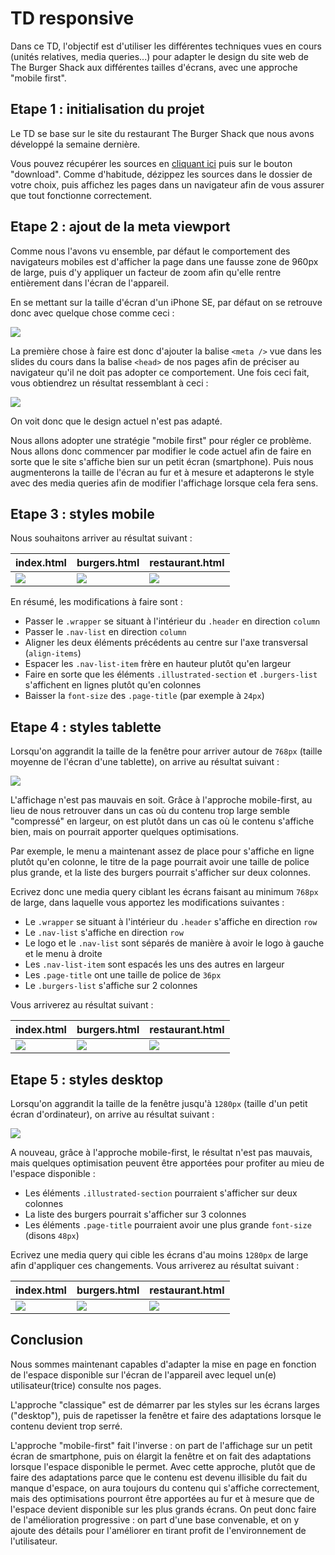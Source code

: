 # TD responsive

Dans ce TD, l'objectif est d'utiliser les différentes techniques vues en cours
(unités relatives, media queries...) pour adapter le design du site web de The
Burger Shack aux différentes tailles d'écrans, avec une approche "mobile
first".

## Etape 1 : initialisation du projet

Le TD se base sur le site du restaurant The Burger Shack que nous avons
développé la semaine dernière.

Vous pouvez récupérer les sources en [cliquant ici]() puis sur le bouton
"download". Comme d'habitude, dézippez les sources dans le dossier de votre
choix, puis affichez les pages dans un navigateur afin de vous assurer que tout
fonctionne correctement.

## Etape 2 : ajout de la meta viewport

Comme nous l'avons vu ensemble, par défaut le comportement des navigateurs
mobiles est d'afficher la page dans une fausse zone de 960px de large, puis d'y
appliquer un facteur de zoom afin qu'elle rentre entièrement dans l'écran de
l'appareil.

En se mettant sur la taille d'écran d'un iPhone SE, par défaut on se retrouve
donc avec quelque chose comme ceci :

![](./screenshots/without-meta-viewport.png)

La première chose à faire est donc d'ajouter la balise `<meta />` vue dans les
slides du cours dans la balise `<head>` de nos pages afin de préciser au
navigateur qu'il ne doit pas adopter ce comportement. Une fois ceci fait, vous
obtiendrez un résultat ressemblant à ceci :

![](./screenshots/with-meta-viewport.png)

On voit donc que le design actuel n'est pas adapté.

Nous allons adopter une stratégie "mobile first" pour régler ce problème. Nous
allons donc commencer par modifier le code actuel afin de faire en sorte que le
site s'affiche bien sur un petit écran (smartphone). Puis nous augmenterons la
taille de l'écran au fur et à mesure et adapterons le style avec des media
queries afin de modifier l'affichage lorsque cela fera sens.

## Etape 3 : styles mobile

Nous souhaitons arriver au résultat suivant :

|index.html|burgers.html|restaurant.html|
|----------|------------|---------------|
|![](./screenshots/index-final.png)|![](./screenshots/burgers-final.png)|![](./screenshots/restaurant-final.png)|

En résumé, les modifications à faire sont :

* Passer le `.wrapper` se situant à l'intérieur du `.header` en direction `column`
* Passer le `.nav-list` en direction `column`
* Aligner les deux éléments précédents au centre sur l'axe transversal (`align-items`)
* Espacer les `.nav-list-item` frère en hauteur plutôt qu'en largeur
* Faire en sorte que les éléments `.illustrated-section` et `.burgers-list` s'affichent en lignes plutôt qu'en colonnes
* Baisser la `font-size` des `.page-title` (par exemple à `24px`)

## Etape 4 : styles tablette

Lorsqu'on aggrandit la taille de la fenêtre pour arriver autour de `768px`
(taille moyenne de l'écran d'une tablette), on arrive au résultat suivant :

![](./screenshots/tablet-base.png)

L'affichage n'est pas mauvais en soit. Grâce à l'approche mobile-first, au lieu
de nous retrouver dans un cas où du contenu trop large semble "compressé" en
largeur, on est plutôt dans un cas où le contenu s'affiche bien, mais on
pourrait apporter quelques optimisations.

Par exemple, le menu a maintenant assez de place pour s'affiche en ligne plutôt
qu'en colonne, le titre de la page pourrait avoir une taille de police plus
grande, et la liste des burgers pourrait s'afficher sur deux colonnes.

Ecrivez donc une media query ciblant les écrans faisant au minimum `768px` de
large, dans laquelle vous apportez les modifications suivantes :

* Le `.wrapper` se situant à l'intérieur du `.header` s'affiche en direction `row`
* Le `.nav-list` s'affiche en direction `row`
* Le logo et le `.nav-list` sont séparés de manière à avoir le logo à gauche et le menu à droite
* Les `.nav-list-item` sont espacés les uns des autres en largeur
* Les `.page-title` ont une taille de police de `36px`
* Le `.burgers-list` s'affiche sur 2 colonnes

Vous arriverez au résultat suivant :

|index.html|burgers.html|restaurant.html|
|----------|------------|---------------|
|![](./screenshots/index-tablet-final.png)|![](./screenshots/burgers-tablet-final.png)|![](./screenshots/restaurant-tablet-final.png)|

## Etape 5 : styles desktop

Lorsqu'on aggrandit la taille de la fenêtre jusqu'à `1280px` (taille d'un petit
écran d'ordinateur), on arrive au résultat suivant :

![](./screenshots/desktop-base.png)

A nouveau, grâce à l'approche mobile-first, le résultat n'est pas mauvais, mais
quelques optimisation peuvent être apportées pour profiter au mieu de l'espace
disponible :

* Les éléments `.illustrated-section` pourraient s'afficher sur deux colonnes
* La liste des burgers pourrait s'afficher sur 3 colonnes
* Les éléments `.page-title` pourraient avoir une plus grande `font-size` (disons `48px`)

Ecrivez une media query qui cible les écrans d'au moins `1280px` de large afin
d'appliquer ces changements. Vous arriverez au résultat suivant :

|index.html|burgers.html|restaurant.html|
|----------|------------|---------------|
|![](./screenshots/index-desktop-final.png)|![](./screenshots/burgers-desktop-final.png)|![](./screenshots/restaurant-desktop-final.png)|

## Conclusion

Nous sommes maintenant capables d'adapter la mise en page en fonction de
l'espace disponible sur l'écran de l'appareil avec lequel un(e)
utilisateur(trice) consulte nos pages.

L'approche "classique" est de démarrer par les styles sur les écrans larges
("desktop"), puis de rapetisser la fenêtre et faire des adaptations lorsque le
contenu devient trop serré.

L'approche "mobile-first" fait l'inverse : on part de l'affichage sur un petit
écran de smartphone, puis on élargit la fenêtre et on fait des adaptations
lorsque l'espace disponible le permet. Avec cette approche, plutôt que de faire
des adaptations parce que le contenu est devenu illisible du fait du manque
d'espace, on aura toujours du contenu qui s'affiche correctement, mais des
optimisations pourront être apportées au fur et à mesure que de l'espace
devient disponible sur les plus grands écrans. On peut donc faire de
l'amélioration progressive : on part d'une base convenable, et on y ajoute des
détails pour l'améliorer en tirant profit de l'environnement de l'utilisateur.
